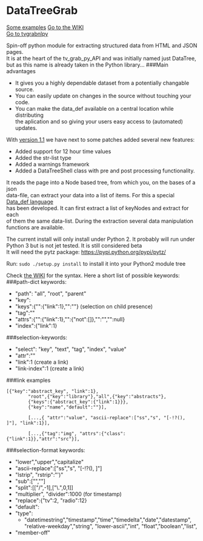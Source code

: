 # DataTreeGrab
[Some examples](https://github.com/tvgrabbers/DataTree/wiki/examples)
[Go to the WIKI](https://github.com/tvgrabbers/DataTree/wiki)  
[Go to tvgrabnlpy](https://github.com/tvgrabbers/tvgrabnlpy)  

Spin-off python module for extracting structured data from HTML and JSON pages.  
It is at the heart of the tv_grab_py_API and was initially named just DataTree,  
but as this name is already taken in the Python library...
###Main advantages
 * It gives you a highly dependable dataset from a potentially changable source.
 * You can easily update on changes in the source without touching your code.
 * You can make the data_def available on a central location while distributing  
   the aplication and so giving your users easy access to (automated) updates.

With [version 1.1](https://github.com/tvgrabbers/DataTree/releases/tag/beta-1.1.1-p20160628) we have next to some patches added several new features:  
 * Added support for 12 hour time values
 * Added the str-list type 
 * Added a warnings framework
 * Added a DataTreeShell class with pre and post processing functionality.

It reads the page into a Node based tree, from which you, on the bases of a json  
data-file, can extract your data into a list of items. For this a special [Data_def language](https://github.com/tvgrabbers/DataTree/wiki/data_def_language)  
has been developed. It can first extract a list of keyNodes and extract for each  
of them the same data-list. During the extraction several data manipulation  
functions are available.  

The current install will only install under Python 2. It probably will run under  
Python 3 but is not jet tested. It is still considered beta  
It will need the pytz package: https://pypi.python.org/pypi/pytz/ 

Run: `sudo ./setup.py install` to install it into your Python2 module tree

Check [the WIKI](https://github.com/tvgrabbers/DataTree/wiki) for the syntax. Here a short list of possible keywords:      
###path-dict keywords:
 * "path": "all", "root", "parent"
 * "key":<name>
 * "keys":{"<name>":{"link":1},"<name>":""} (selection on child presence)
 * "tag":"<name>"
 * "attrs":{"<name>":{"link":1},"<name>":{"not":[]},"<name>":"","<name>":null}
 * "index":{"link":1}

###selection-keywords:
 * "select": "key", "text", "tag", "index", "value"
 * "attr":"<name>"
 * "link":1		(create a link)
 * "link-index":1		(create a link)

###link examples
```
[{"key":"abstract_key", "link":1},
        "root",{"key":"library"},"all",{"key":"abstracts"},
        {"keys":{"abstract_key":{"link":1}}},
        {"key":"name","default":""}],

        [...,{ "attr":"value", "ascii-replace":["ss","s", "[-!?(), ]"], "link":1}],

        [...,{"tag":"img", "attrs":{"class": {"link":1}},"attr":"src"}],
```
###selection-format keywords:
 * "lower","upper","capitalize"
 * "ascii-replace":["ss","s", "[-!?(), ]"]
 * "lstrip", "rstrip":"')"
 * "sub":["",""]
 * "split":[["/",-1],["\\.",0,1]]
 * "multiplier", "divider":1000	(for timestamp)
 * "replace":{"tv":2, "radio":12}
 * "default":
 * "type":
   * "datetimestring","timestamp","time","timedelta","date","datestamp", "relative-weekday","string", "lower-ascii","int", "float","boolean","list",
 * "member-off"

